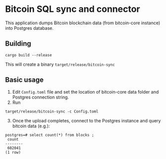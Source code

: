 # Bitcoin SQL sync and connector

This application dumps Bitcoin blockchain data (from bitcoin-core instance) into Postgres database.

## Building

```
cargo build --release
```

This will create a binary `target/release/bitcoin-sync`

## Basic usage

1. Edit `Config.toml` file and set the location of bitcoin-core data folder and Postgres connection string.
2. Run 
```
target/release/bitcoin-sync -c Config.toml
```
3. Once the upload completes, connect to the Postgres instance and query bitcoin data (e.g.):
```
postgres=# select count(*) from blocks ;
 count  
--------
 602041
(1 row)
```



